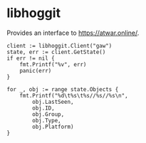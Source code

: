 # libhoggit

Provides an interface to https://atwar.online/.

```
client := libhoggit.Client("gaw")
state, err := client.GetState()
if err != nil {
    fmt.Printf("%v", err)
    panic(err)
}

for _, obj := range state.Objects {
    fmt.Printf("%d\t%s\t%s//%s//%s\n",
        obj.LastSeen,
        obj.ID,
        obj.Group,
        obj.Type,
        obj.Platform)
}
```